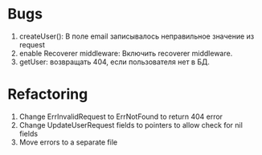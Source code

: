 # Bugs
1. createUser(): В поле email записывалось неправильное значение из request
2. enable Recoverer middleware: Включить recoverer middleware. 
3. getUser: возвращать 404, если пользователя нет в БД.

# Refactoring
1. Change ErrInvalidRequest to ErrNotFound to return 404 error
2. Change UpdateUserRequest fields to pointers to allow check for nil fields
3. Move errors to a separate file
